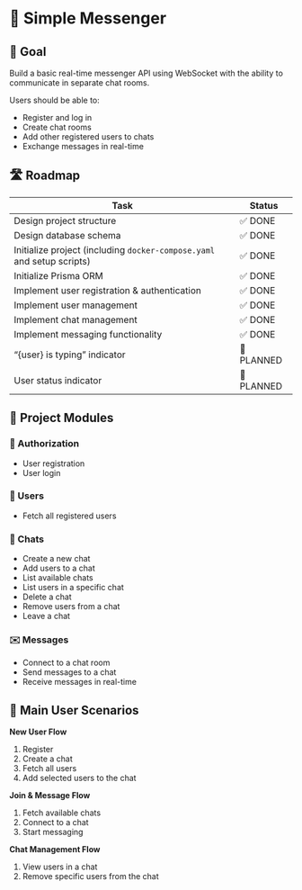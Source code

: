 # 📡 Simple Messenger

## 🎯 Goal

Build a basic real-time messenger API using WebSocket with the ability to communicate in separate chat rooms.

Users should be able to:

- Register and log in
- Create chat rooms
- Add other registered users to chats
- Exchange messages in real-time

## 🛣️ Roadmap

| Task                                                                   | Status     |
| ---------------------------------------------------------------------- | ---------- |
| Design project structure                                               | ✅ DONE    |
| Design database schema                                                 | ✅ DONE    |
| Initialize project (including `docker-compose.yaml` and setup scripts) | ✅ DONE    |
| Initialize Prisma ORM                                                  | ✅ DONE    |
| Implement user registration & authentication                           | ✅ DONE    |
| Implement user management                                              | ✅ DONE    |
| Implement chat management                                              | ✅ DONE    |
| Implement messaging functionality                                      | ✅ DONE    |
| “{user} is typing” indicator                                           | 🔧 PLANNED |
| User status indicator                                                  | 🔧 PLANNED |

## 🧩 Project Modules

### 🔐 Authorization

- User registration
- User login

### 👥 Users

- Fetch all registered users

### 💬 Chats

- Create a new chat
- Add users to a chat
- List available chats
- List users in a specific chat
- Delete a chat
- Remove users from a chat
- Leave a chat

### ✉️ Messages

- Connect to a chat room
- Send messages to a chat
- Receive messages in real-time

## 👣 Main User Scenarios

**New User Flow**

1. Register
2. Create a chat
3. Fetch all users
4. Add selected users to the chat

**Join & Message Flow**

1. Fetch available chats
2. Connect to a chat
3. Start messaging

**Chat Management Flow**

1. View users in a chat
2. Remove specific users from the chat
